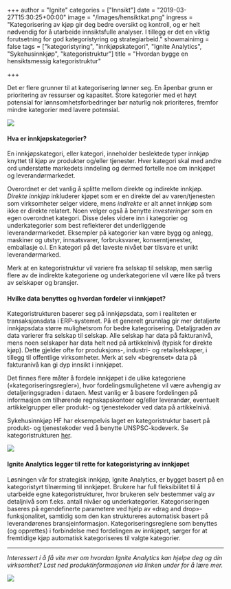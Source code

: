 +++
author = "Ignite"
categories = ["Innsikt"]
date = "2019-03-27T15:30:25+00:00"
image = "/images/hensiktkat.png"
ingress = "Kategorisering av kjøp gir deg bedre oversikt og kontroll, og er helt nødvendig for å utarbeide innsiktsfulle analyser. I tillegg er det en viktig forutsetning for god kategoristyring og strategiarbeid."
showmainimg = false
tags = ["kategoristyring", "innkjøpskategori", "Ignite Analytics", "Sykehusinnkjøp", "kategoristruktur"]
title = "Hvordan bygge en hensiktsmessig kategoristruktur"

+++

Det er flere grunner til at kategorisering lønner seg. En åpenbar grunn er prioritering av ressurser og kapasitet. Store kategorier med et høyt potensial for lønnsomhetsforbedringer bør naturlig nok prioriteres, fremfor mindre kategorier med lavere potensial.

![](https://cdn-images-1.medium.com/max/800/1*0nvtOQyKH3Vp1IE8fmIOWQ.png)

#### Hva er innkjøpskategorier?

En innkjøpskategori, eller kategori, inneholder beslektede typer innkjøp knyttet til kjøp av produkter og/eller tjenester. Hver kategori skal med andre ord understøtte markedets inndeling og dermed fortelle noe om innkjøpet og leverandørmarkedet.

Overordnet er det vanlig å splitte mellom direkte og indirekte innkjøp. _Direkte innkjøp_ inkluderer kjøpet som er en direkte del av varen/tjenesten som virksomheter selger videre, mens _indirekte_ er alt annet innkjøp som ikke er direkte relatert. Noen velger også å benytte _investeringer_ som en egen overordnet kategori. Disse deles videre inn i kategorier og underkategorier som best reflekterer det underliggende leverandørmarkedet. Eksempler på kategorier kan være bygg og anlegg, maskiner og utstyr, innsatsvarer, forbruksvarer, konserntjenester, emballasje o.l. En kategori på det laveste nivået bør tilsvare et unikt leverandørmarked.

Merk at en kategoristruktur vil variere fra selskap til selskap, men særlig flere av de indirekte kategoriene og underkategoriene vil være like på tvers av selskaper og bransjer.

#### Hvilke data benyttes og hvordan fordeler vi innkjøpet?

Kategoristrukturen baserer seg på innkjøpsdata, som i realiteten er transaksjonsdata i ERP-systemet. På et generelt grunnlag gir mer detaljerte innkjøpsdata større mulighetsrom for bedre kategorisering. Detaljgraden av data varierer fra selskap til selskap. Alle selskap har data på fakturanivå, mens noen selskaper har data helt ned på artikkelnivå (typisk for direkte kjøp). Dette gjelder ofte for produksjons-, industri- og retailselskaper, i tillegg til offentlige virksomheter. Merk at selv «begrenset» data på fakturanivå kan gi dyp innsikt i innkjøpet.

Det finnes flere måter å fordele innkjøpet i de ulike kategoriene («kategoriseringsregler»), hvor fordelingsmulighetene vil være avhengig av detaljeringsgraden i dataen. Mest vanlig er å basere fordelingen på informasjon om tilhørende regnskapskontoer og/eller leverandør, eventuelt artikkelgrupper eller produkt- og tjenestekoder ved data på artikkelnivå.

Sykehusinnkjøp HF har eksempelvis laget en kategoristruktur basert på produkt- og tjenestekoder ved å benytte UNSPSC-kodeverk. Se kategoristrukturen [her](http://hinas.sykehusinnkjop.no/index.php/nasjonale-prosjekt/nasjonal-kategoristruktur/version/1?layout=chart&tmpl=component).

![](https://cdn-images-1.medium.com/max/800/1*yJ11zk7lzz7DJ1WQwFA_1g.png)

#### Ignite Analytics legger til rette for kategoristyring av innkjøpet

Løsningen vår for strategisk innkjøp, Ignite Analytics, er bygget basert på en kategoristyrt tilnærming til innkjøpet. Brukere har full fleksibilitet til å utarbeide egne kategoristrukturer, hvor brukeren selv bestemmer valg av detaljnivå som f.eks. antall nivåer og underkategorier. Kategoriseringen baseres på egendefinerte parametere ved hjelp av «drag and drop»-funksjonalitet, samtidig som den kan struktureres automatisk basert på leverandørenes bransjeinformasjon. Kategoriseringsreglene som benyttes (og opprettes) i forbindelse med fordelingen av innkjøpet, sørger for at fremtidige kjøp automatisk kategoriseres til valgte kategorier.

---

_Interessert i å få vite mer om hvordan Ignite Analytics kan hjelpe deg og din virksomhet? Last ned produktinformasjonen via linken under for å lære mer._

[![](https://cdn-images-1.medium.com/max/800/1*RTWPsIOIwzj2nLgY88nNzA.png)](https://www.ignite.no/ignite-analytics/produktinformasjon/)
